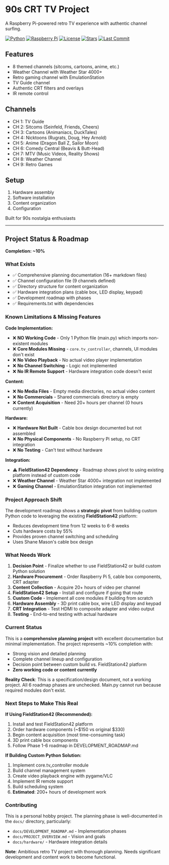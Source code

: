 ﻿# 90s CRT TV Project

A Raspberry Pi-powered retro TV experience with authentic channel surfing.

[![Python](https://img.shields.io/badge/Python-3.9+-3776AB?style=flat-square&logo=python&logoColor=white)](https://python.org)
[![Raspberry Pi](https://img.shields.io/badge/Raspberry_Pi-A22846?style=flat-square&logo=raspberry-pi&logoColor=white)](#)
[![License](https://img.shields.io/badge/License-MIT-green?style=flat-square)](LICENSE)
[![Stars](https://img.shields.io/github/stars/wesellis/FUN-CRT-90s-TV-Raspberry-Pi-Retro-Channel-Surfing-Python?style=flat-square)](https://github.com/wesellis/FUN-CRT-90s-TV-Raspberry-Pi-Retro-Channel-Surfing-Python/stargazers)
[![Last Commit](https://img.shields.io/github/last-commit/wesellis/FUN-CRT-90s-TV-Raspberry-Pi-Retro-Channel-Surfing-Python?style=flat-square)](https://github.com/wesellis/FUN-CRT-90s-TV-Raspberry-Pi-Retro-Channel-Surfing-Python/commits)

## Features
- 8 themed channels (sitcoms, cartoons, anime, etc.)
- Weather Channel with Weather Star 4000+
- Retro gaming channel with EmulationStation
- TV Guide channel
- Authentic CRT filters and overlays
- IR remote control

## Channels
- CH 1: TV Guide
- CH 2: Sitcoms (Seinfeld, Friends, Cheers)
- CH 3: Cartoons (Animaniacs, DuckTales)
- CH 4: Nicktoons (Rugrats, Doug, Hey Arnold)
- CH 5: Anime (Dragon Ball Z, Sailor Moon)
- CH 6: Comedy Central (Beavis & Butt-Head)
- CH 7: MTV (Music Videos, Reality Shows)
- CH 8: Weather Channel
- CH 9: Retro Games

## Setup
1. Hardware assembly
2. Software installation
3. Content organization
4. Configuration

Built for 90s nostalgia enthusiasts

---

## Project Status & Roadmap

**Completion: ~10%**

### What Exists
- ✅ Comprehensive planning documentation (16+ markdown files)
- ✅ Channel configuration file (9 channels defined)
- ✅ Directory structure for content organization
- ✅ Hardware integration plans (cable box, LED display, keypad)
- ✅ Development roadmap with phases
- ✅ Requirements.txt with dependencies

### Known Limitations & Missing Features

**Code Implementation:**
- ❌ **NO Working Code** - Only 1 Python file (main.py) which imports non-existent modules
- ❌ **Core Modules Missing** - `core.tv_controller`, channels, UI modules don't exist
- ❌ **No Video Playback** - No actual video player implementation
- ❌ **No Channel Switching** - Logic not implemented
- ❌ **No IR Remote Support** - Hardware integration code doesn't exist

**Content:**
- ❌ **No Media Files** - Empty media directories, no actual video content
- ❌ **No Commercials** - Shared commercials directory is empty
- ❌ **Content Acquisition** - Need 20+ hours per channel (0 hours currently)

**Hardware:**
- ❌ **Hardware Not Built** - Cable box design documented but not assembled
- ❌ **No Physical Components** - No Raspberry Pi setup, no CRT integration
- ❌ **No Testing** - Can't test without hardware

**Integration:**
- ⚠️ **FieldStation42 Dependency** - Roadmap shows pivot to using existing platform instead of custom code
- ❌ **Weather Channel** - Weather Star 4000+ integration not implemented
- ❌ **Gaming Channel** - EmulationStation integration not implemented

### Project Approach Shift

The development roadmap shows a **strategic pivot** from building custom Python code to leveraging the existing **FieldStation42** platform:
- Reduces development time from 12 weeks to 6-8 weeks
- Cuts hardware costs by 55%
- Provides proven channel switching and scheduling
- Uses Shane Mason's cable box design

### What Needs Work

1. **Decision Point** - Finalize whether to use FieldStation42 or build custom Python solution
2. **Hardware Procurement** - Order Raspberry Pi 5, cable box components, CRT adapter
3. **Content Collection** - Acquire 20+ hours of video per channel
4. **FieldStation42 Setup** - Install and configure if going that route
5. **Custom Code** - Implement all core modules if building from scratch
6. **Hardware Assembly** - 3D print cable box, wire LED display and keypad
7. **CRT Integration** - Test HDMI to composite adapter and video output
8. **Testing** - End-to-end testing with actual hardware

### Current Status

This is a **comprehensive planning project** with excellent documentation but minimal implementation. The project represents ~10% completion with:
- Strong vision and detailed planning
- Complete channel lineup and configuration
- Decision point between custom build vs. FieldStation42 platform
- **Zero working code or content currently**

**Reality Check**: This is a specification/design document, not a working project. All 6 roadmap phases are unchecked. Main.py cannot run because required modules don't exist.

### Next Steps to Make This Real

**If Using FieldStation42 (Recommended):**
1. Install and test FieldStation42 platform
2. Order hardware components (~$150 vs original $330)
3. Begin content acquisition (most time-consuming task)
4. 3D print cable box components
5. Follow Phase 1-6 roadmap in DEVELOPMENT_ROADMAP.md

**If Building Custom Python Solution:**
1. Implement core.tv_controller module
2. Build channel management system
3. Create video playback engine with pygame/VLC
4. Implement IR remote support
5. Build scheduling system
6. **Estimated**: 200+ hours of development work

### Contributing

This is a personal hobby project. The planning phase is well-documented in the `docs/` directory, particularly:
- `docs/DEVELOPMENT_ROADMAP.md` - Implementation phases
- `docs/PROJECT_OVERVIEW.md` - Vision and goals
- `docs/hardware/` - Hardware integration details

**Note**: Ambitious retro TV project with thorough planning. Needs significant development and content work to become functional.
